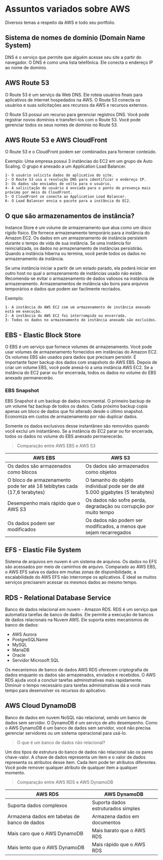 # Assuntos variados sobre AWS

Diversos temas a respeito da AWS e todo seu portfolio.

## Sistema de nomes de domínio (Domain Name System)

DNS é o serviço que permite que alguém acesse seu site a partir do navegador. O DNS é como uma lista telefônica. Ele conecta o endereço IP ao nome de domínio.

## AWS Route 53

O Route 53 é um serviço da Web DNS. Ele roteia usuários finais para aplicativos de internet hospedados na AWS. O Route 53 conecta os usuários e suas solicitações aos recursos da AWS e recursos externos.

O Route 53 possui um recurso para gerenciar registros DNS. Você pode registrar novos domínios e transferi-los com o Route 53. Você pode gerenciar todos os seus nomes de domínio no Route 53.

## AWS Route 53 e AWS CloudFront

O Route 53 e o CloudFront podem ser combinados para fornecer conteúdo. 

Exemplo: Uma empresa possui 3 instâncias do EC2 em um grupo de Auto Scaling. O grupo é anexado a um Application Load Balancer.

    1- O usuário solicita dados do aplicativo do site.
    2- O Route 53 usa a resolução DNS para identificar o endereço IP.
    3- Os dados são enviados de volta para o usuário.
    4- A solicitação do usuário é enviada para o ponto de presença mais próximo por meio do CloudFront.
    5- O CloudFront se conecta ao Application Load Balancer.
    6- O Load Balancer envia o pacote para a instância do EC2.

## O que são armazenamentos de instância?

Instance Store é um volume de armazenamento que atua como um disco rígido físico. Ele fornece armazenamento temporário para a instância do Amazon EC2. Os dados em um armazenamento de instância persistem durante o tempo de vida de sua instância. Se uma instância for reinicializada, os dados no armazenamento de instâncias persistirão. Quando a instância hiberna ou termina, você perde todos os dados no armazenamento da instância.

Se uma instância iniciar a partir de um estado parado, ela poderá iniciar em outro host no qual o armazenamento de instâncias usado não existe. Recomenda-se evitar o armazenamento de dados valiosos na instância de armazenamento. Armazenamentos de instância são bons para arquivos temporários e dados que podem ser facilmente recriados.

Exemplo:

    1- A instância do AWS EC2 com um armazenamento de instância anexado está em execução.
    2- A instância do AWS EC2 foi interrompida ou encerrada.
    3- Todos os dados no armazenamento de instância anexado são excluídos.

## EBS - Elastic Block Store

O EBS é um serviço que fornece volumes de armazenamento. Você pode usar volumes de armazenamento fornecidos em instâncias do Amazon EC2. Os volumes EBS são usados para dados que precisam persistir. É importante fazer backup dos dados com snapshots do AWS EBS. Depois de criar um volume EBS, você pode anexá-lo a uma instância AWS EC2. Se a instância do EC2 parar ou for encerrada, todos os dados no volume do EBS anexado permanecerão.

### EBS Snapshot

EBS Snapshot é um backup de dados incremental. O primeiro backup de um volume faz backup de todos os dados. Cada próximo backup copia apenas um bloco de dados que foi alterado desde o último snapshot. Economiza em custos de armazenamento por não duplicar dados.

Somente os dados exclusivos desse instantâneo são removidos quando você exclui um instantâneo. Se a instância do EC2 parar ou for encerrada, todos os dados no volume do EBS anexado permanecerão.

> Comparação entre AWS EBS e AWS S3

| AWS EBS                                                                       | AWS S3                                                                        |
| --                                                                            | --                                                                            |
| Os dados são armazenados como blocos                                          | Os dados são armazenados como objetos                                         |
| O bloco de armazenamento pode ter até 16 tebibytes cada (17,6 terabytes)      | O tamanho do objeto individual pode ser de até 5.000 gigabytes (5 terabytes)  |
| Desempenho mais rápido que o AWS S3                                           | Os dados não sofre perda, degradação ou corrupção por muito tempo             |
| Os dados podem ser modificados                                                | Os dados não podem ser modificados, a menos que sejam recarregados            |

## EFS - Elastic File System

Sistema de arquivos em nuvem é um sistema de arquivos. Os dados no EFS são acessados por meio de caminhos de arquivo. Comparado ao AWS EBS, o AWS EFS salva os dados em muitas zonas de disponibilidade, a escalabilidade do AWS EFS não interrompe os aplicativos. É ideal se muitos serviços precisarem acessar os mesmos dados ao mesmo tempo.

## RDS - Relational Database Service

Banco de dados relacional em nuvem - Amazon RDS. RDS é um serviço que automatiza tarefas de banco de dados. Ele permite a execução de bancos de dados relacionais na Nuvem AWS. Ele suporta estes mecanismos de banco de dados:

- AWS Aurora
- PostgreSQLName
- MySQL
- MariaDB
- Oracle
- Servidor Microsoft SQL

Os mecanismos de banco de dados AWS RDS oferecem criptografia de dados enquanto os dados são armazenados, enviados e recebidos. O AWS RDS ajuda você a concluir tarefas administrativas mais rapidamente. Diminuir o tempo necessário para tarefas administrativas dá a você mais tempo para desenvolver os recursos do aplicativo.

## AWS Cloud DynamoDB

Banco de dados em nuvem NoSQL não relacional, sendo um banco de dados sem servidor. O DynamoDB é um serviço de alto desempenho. Como o AWS DynamoDB é um banco de dados sem servidor, você não precisa gerenciar servidores ou um sistema operacional para usá-lo.

> O que é um banco de dados não relacional?

Um dos tipos de estrutura do banco de dados não relacional são os pares chave-valor. A chave de dados representa um item e o valor de dados representa os atributos desse item. Cada item pode ter atributos diferentes. Você pode remover qualquer atributo de qualquer item a qualquer momento.

> Comparação entre AWS RDS e AWS DynamoDB

| AWS RDS                                       | AWS DynamoDB                          |
| --                                            | --                                    |
| Suporta dados complexos                       | Suporta dados estruturados simples    |
| Armazena dados em tabelas de banco de dados   | Armazena dados em documentos          |
| Mais caro que o AWS DynamoDB                  | Mais barato que o AWS RDS             |
| Mais lento que o AWS DynamoDB                 | Mais rápido que o AWS RDS             |